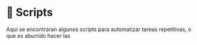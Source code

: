 
# 👾 Scripts

Aqui se encontraran algunos scripts para automatizar tareas repetitivas, o que es aburrido hacer las

